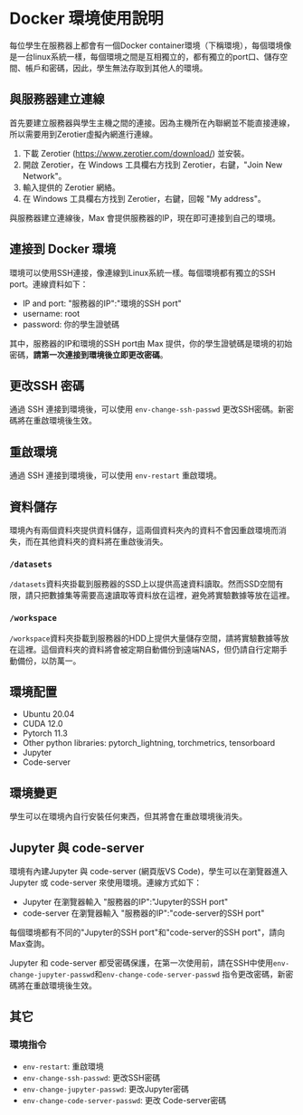 # Docker 環境使用說明

每位學生在服務器上都會有一個Docker container環境（下稱環境），每個環境像是一台linux系統一樣，每個環境之間是互相獨立的，都有獨立的port口、儲存空間、帳戶和密碼，因此，學生無法存取到其他人的環境。

## 與服務器建立連線

首先要建立服務器與學生主機之間的連接。因為主機所在內聯網並不能直接連線，所以需要用到Zerotier虛擬內網進行連線。

1. 下載 Zerotier (<https://www.zerotier.com/download/>) 並安裝。
2. 開啟 Zerotier，在 Windows 工具欄右方找到 Zerotier，右鍵，"Join New Network"。
3. 輸入提供的 Zerotier 網絡。
4. 在 Windows 工具欄右方找到 Zerotier，右鍵，回報 "My address"。

與服務器建立連線後，Max 會提供服務器的IP，現在即可連接到自己的環境。

## 連接到 Docker 環境

環境可以使用SSH連接，像連線到Linux系統一樣。每個環境都有獨立的SSH port。連線資料如下：

- IP and port: "服務器的IP":"環境的SSH port"
- username: root
- password: 你的學生證號碼

其中，服務器的IP和環境的SSH port由 Max 提供，你的學生證號碼是環境的初始密碼，**請第一次連接到環境後立即更改密碼**。

## 更改SSH 密碼

通過 SSH 連接到環境後，可以使用 `env-change-ssh-passwd` 更改SSH密碼。新密碼將在重啟環境後生效。

## 重啟環境

通過 SSH 連接到環境後，可以使用 `env-restart` 重啟環境。

## 資料儲存

環境內有兩個資料夾提供資料儲存，這兩個資料夾內的資料不會因重啟環境而消失，而在其他資料夾的資料將在重啟後消失。

### `/datasets`

`/datasets`資料夾掛載到服務器的SSD上以提供高速資料讀取。然而SSD空間有限，請只把數據集等需要高速讀取等資料放在這裡，避免將實驗數據等放在這裡。

### `/workspace`

`/workspace`資料夾掛載到服務器的HDD上提供大量儲存空間，請將實驗數據等放在這裡。這個資料夾的資料將會被定期自動備份到遠端NAS，但仍請自行定期手動備份，以防萬一。

## 環境配置

- Ubuntu 20.04
- CUDA 12.0
- Pytorch 11.3
- Other python libraries: pytorch_lightning, torchmetrics, tensorboard
- Jupyter
- Code-server

## 環境變更

學生可以在環境內自行安裝任何東西，但其將會在重啟環境後消失。

## Jupyter 與 code-server

環境有內建Jupyter 與 code-server (網頁版VS Code)，學生可以在瀏覽器進入 Jupyter 或 code-server 來使用環境。連線方式如下：

- Jupyter 在瀏覽器輸入 "服務器的IP":"Jupyter的SSH port"
- code-server 在瀏覽器輸入 "服務器的IP":"code-server的SSH port"

每個環境都有不同的"Jupyter的SSH port"和"code-server的SSH port"，請向Max查詢。

Jupyter 和 code-server 都受密碼保護，在第一次使用前，請在SSH中使用`env-change-jupyter-passwd`和`env-change-code-server-passwd` 指令更改密碼，新密碼將在重啟環境後生效。

## 其它

### 環境指令

- `env-restart`: 重啟環境
- `env-change-ssh-passwd`: 更改SSH密碼
- `env-change-jupyter-passwd`: 更改Jupyter密碼
- `env-change-code-server-passwd`: 更改 Code-server密碼
